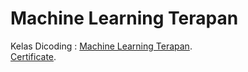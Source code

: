 # Machine Learning Terapan
Kelas Dicoding : [Machine Learning Terapan](https://www.dicoding.com/academies/319).  
[Certificate](https://www.dicoding.com/certificates/JLX135K8GP72).

